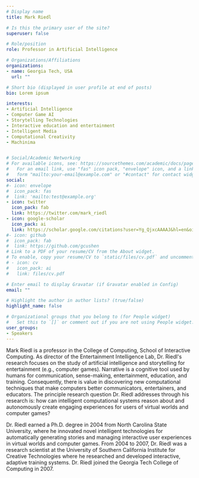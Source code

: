 ```yaml
---
# Display name
title: Mark Riedl

# Is this the primary user of the site?
superuser: false

# Role/position
role: Professor in Artificial Intelligence

# Organizations/Affiliations
organizations:
- name: Georgia Tech, USA
  url: ""

# Short bio (displayed in user profile at end of posts)
bio: Lorem ipsum

interests:
- Artificial Intelligence
- Computer Game AI
- Storytelling Technologies
- Interactive education and entertainment
- Intelligent Media
- Computational Creativity
- Machinima


# Social/Academic Networking
# For available icons, see: https://sourcethemes.com/academic/docs/page-builder/#icons
#   For an email link, use "fas" icon pack, "envelope" icon, and a link in the
#   form "mailto:your-email@example.com" or "#contact" for contact widget.
social:
#- icon: envelope
#  icon_pack: fas
#  link: 'mailto:test@example.org'
- icon: twitter
  icon_pack: fab
  link: https://twitter.com/mark_riedl
- icon: google-scholar
  icon_pack: ai
  link: https://scholar.google.com/citations?user=Yg_QjxcAAAAJ&hl=en&oi=ao
#- icon: github
#  icon_pack: fab
#  link: https://github.com/gcushen
# Link to a PDF of your resume/CV from the About widget.
# To enable, copy your resume/CV to `static/files/cv.pdf` and uncomment the lines below.
# - icon: cv
#   icon_pack: ai
#   link: files/cv.pdf

# Enter email to display Gravatar (if Gravatar enabled in Config)
email: ""

# Highlight the author in author lists? (true/false)
highlight_name: false

# Organizational groups that you belong to (for People widget)
#   Set this to `[]` or comment out if you are not using People widget.
user_groups:
- Speakers
---
```

Mark Riedl is a professor in the College of Computing, School of Interactive Computing.  As director of the Entertainment Intelligence Lab, Dr. Riedl's research focuses on the study of artificial intelligence and storytelling for entertainment (e.g., computer games).  Narrative is a cognitive tool used by humans for communication, sense-making, entertainment, education, and training. Consequently, there is value in discovering new computational techniques that make computers better communicators, entertainers, and educators. The principle research question Dr. Riedl addresses through his research is: how can intelligent computational systems reason about and autonomously create engaging experiences for users of virtual worlds and computer games?

Dr. Riedl earned a Ph.D. degree in 2004 from North Carolina State University, where he innovated novel intelligent technologies for automatically generating stories and managing interactive user experiences in virtual worlds and computer games.  From 2004 to 2007, Dr. Riedl was a research scientist at the University of Southern California Institute for Creative Technologies where he researched and developed interactive, adaptive training systems.  Dr. Riedl joined the Georgia Tech College of Computing in 2007.

